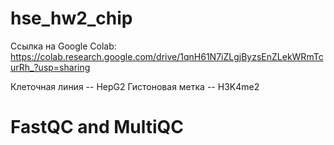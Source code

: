 # hse_hw2_chip

Ссылка на Google Colab: https://colab.research.google.com/drive/1qnH61N7iZLgjByzsEnZLekWRmTcurRh_?usp=sharing

Клеточная линия -- HepG2
Гистоновая метка -- H3K4me2

# FastQC and MultiQC

